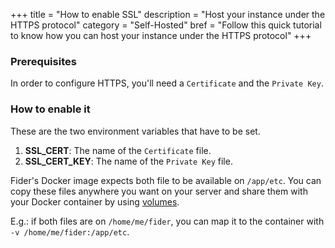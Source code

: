 +++
title = "How to enable SSL"
description = "Host your instance under the HTTPS protocol"
category = "Self-Hosted"
bref = "Follow this quick tutorial to know how you can host your instance under the HTTPS protocol"
+++

<h3>Prerequisites</h3>

In order to configure HTTPS, you'll need a <code>Certificate</code> and the <code>Private Key</code>.

<h3>How to enable it</h3>

These are the two environment variables that have to be set.

1. <b>SSL_CERT</b>: The name of the <code>Certificate</code> file.
2. <b>SSL_CERT_KEY</b>: The name of the <code>Private Key</code> file.

Fider's Docker image expects both file to be available on `/app/etc`. You can copy these files anywhere you want on your server and share them with your Docker container by using [volumes](https://docs.docker.com/storage/volumes/).

E.g.: if both files are on `/home/me/fider`, you can map it to the container with `-v /home/me/fider:/app/etc`.